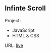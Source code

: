
## Infinte Scroll

Project:
- JavaScript
- HTML & CSS

URL: 
[live](https://maziarmod.github.io/JS_infinite-scroll/)


